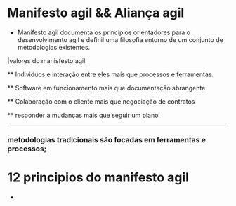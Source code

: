 
# Manifesto agil && Aliança agil
- Manifesto agil documenta os principios orientadores para o desenvolvimento agil e definil uma filosofia entorno de um conjunto de metodologias existentes.

|valores do manisfesto agil

** Individuos e interação entre eles mais que processos e ferramentas.

** Software em funcionamento mais que documentação abrangente

** Colaboração com o cliente mais que negociação de contratos

** responder a mudanças mais que seguir um plano


_________________________________________
### metodologias tradicionais são focadas em ferramentas e processos;


# 12 principios do manifesto agil

- 
